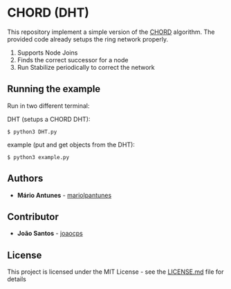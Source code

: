 # CHORD (DHT)

This repository implement a simple version of the [CHORD](https://en.wikipedia.org/wiki/Chord_(peer-to-peer)) algorithm.
The provided code already setups the ring network properly.
1. Supports Node Joins
2. Finds the correct successor for a node
3. Run Stabilize periodically to correct the network


## Running the example
Run in two different terminal:

DHT (setups a CHORD DHT):
```console
$ python3 DHT.py
```
example (put and get objects from the DHT):
```console
$ python3 example.py
```

## Authors

* **Mário Antunes** - [mariolpantunes](https://github.com/mariolpantunes)

## Contributor

* **João Santos** - [joaocps](https://github.com/joaocps)

## License

This project is licensed under the MIT License - see the [LICENSE.md](LICENSE.md) file for details
